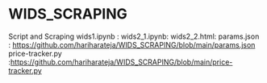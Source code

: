# WIDS_SCRAPING
Script and Scraping
wids1.ipynb :
wids2_1.ipynb:
wids2_2.html:
params.json : https://github.com/hariharateja/WIDS_SCRAPING/blob/main/params.json
price-tracker.py :https://github.com/hariharateja/WIDS_SCRAPING/blob/main/price-tracker.py

